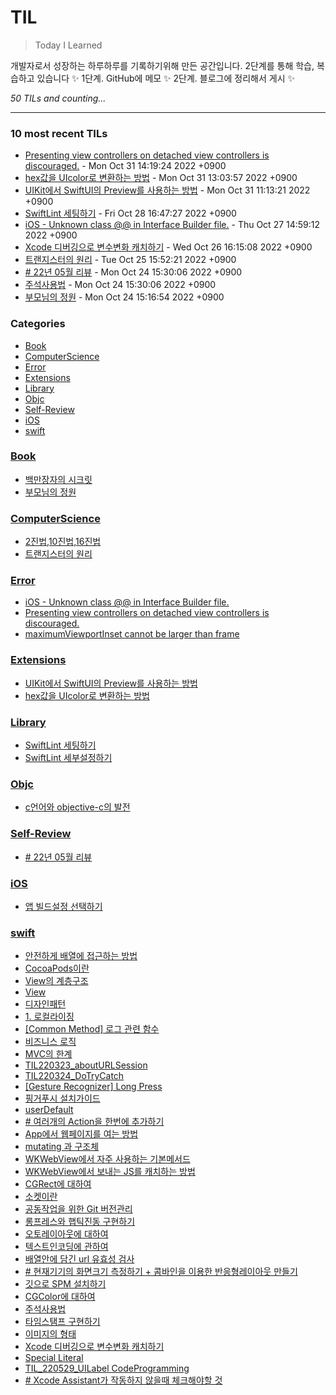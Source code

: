 # TIL
> Today I Learned

개발자로서 성장하는 하루하루를 기록하기위해 만든 공간입니다. 2단계를 통해 학습, 복습하고 있습니다 ✨
  1단계. GitHub에 메모 ✨
  2단계. 블로그에 정리해서 게시 ✨


_50 TILs and counting..._

---

### 10 most recent TILs

- [Presenting view controllers on detached view controllers is discouraged.](Error/TIL221031_Alert_In_UIViewController_Init.md) - Mon Oct 31 14:19:24 2022 +0900
- [hex값을 UIcolor로 변환하는 방법](Extensions/TIL221025_convertHexToUIColor.md) - Mon Oct 31 13:03:57 2022 +0900
- [UIKit에서 SwiftUI의 Preview를 사용하는 방법](Extensions/221031_PreviewProvier.md) - Mon Oct 31 11:13:21 2022 +0900
- [SwiftLint 세팅하기](Library/TIL221028_SwiftLint.md) - Fri Oct 28 16:47:27 2022 +0900
- [iOS - Unknown class @@ in Interface Builder file.](Error/TIL221027_xcodeError.md) - Thu Oct 27 14:59:12 2022 +0900
- [Xcode 디버깅으로 변수변화 캐치하기](swift/TIL221026_howToDebugging.md) - Wed Oct 26 16:15:08 2022 +0900
- [트랜지스터의 원리](ComputerScience/221024_transister.md) - Tue Oct 25 15:52:21 2022 +0900
- [# 22년 05월 리뷰](Self-Review/TIL220530_MayReview.md) - Mon Oct 24 15:30:06 2022 +0900
- [주석사용법](swift/TIL220528_PragmaMark.md) - Mon Oct 24 15:30:06 2022 +0900
- [부모님의 정원](Book/TIL_220601_parentsGarden.md) - Mon Oct 24 15:16:54 2022 +0900

### Categories

- [Book](#Book)
- [ComputerScience](#ComputerScience)
- [Error](#Error)
- [Extensions](#Extensions)
- [Library](#Library)
- [Objc](#Objc)
- [Self-Review](#Self-Review)
- [iOS](#iOS)
- [swift](#swift)

### [Book](#Book)
- [백만장자의 시크릿](Book/220604_BookReview_Millionaire_Secret.md)
- [부모님의 정원](Book/TIL_220601_parentsGarden.md)

### [ComputerScience](#ComputerScience)
- [2진법,10진법,16진법](ComputerScience/221021_baseRadix.md)
- [트랜지스터의 원리](ComputerScience/221024_transister.md)

### [Error](#Error)
- [iOS - Unknown class @@ in Interface Builder file.](Error/TIL221027_xcodeError.md)
- [Presenting view controllers on detached view controllers is discouraged.](Error/TIL221031_Alert_In_UIViewController_Init.md)
- [maximumViewportInset cannot be larger than frame](Error/TIL221101_viewResizing.md)

### [Extensions](#Extensions)
- [UIKit에서 SwiftUI의 Preview를 사용하는 방법](Extensions/221031_PreviewProvier.md)
- [hex값을 UIcolor로 변환하는 방법](Extensions/TIL221025_convertHexToUIColor.md)

### [Library](#Library)
- [SwiftLint 세팅하기](Library/TIL221028_SwiftLint.md)
- [SwiftLint 세부설정하기](Library/TIL221101_SwiftLintCustomRule.md)

### [Objc](#Objc)
- [c언어와 objective-c의 발전](Objc/TIL220421_aboutObjectiveC.md)

### [Self-Review](#Self-Review)
- [# 22년 05월 리뷰](Self-Review/TIL220530_MayReview.md)

### [iOS](#iOS)
- [앱 빌드설정 선택하기](iOS/TIL221103_XcodeBuildSet.md)

### [swift](#swift)
- [안전하게 배열에 접근하는 방법](swift/TIL220310_contactArraySafely.md)
- [CocoaPods이란](swift/TIL220311_cocoaPods&Spm.md)
- [View의 계층구조](swift/TIL220314_addSubView.md)
- [View](swift/TIL220315_aboutViewSummary.md)
- [디자인패턴](swift/TIL220316_aboutMVVM&Init.md)
- [1. 로컬라이징](swift/TIL220317_aboutLocalize&UIScreen&&UIDevice.md)
- [[Common Method] 로그 관련 함수](swift/TIL220318_aboutLogMethod.md)
- [비즈니스 로직](swift/TIL220321_aboutBusinessLogic.md)
- [MVC의 한계](swift/TIL220322_AboutMVC_NavigationController.md)
- [TIL220323_aboutURLSession](swift/TIL220323_aboutURLSession.md)
- [TIL220324_DoTryCatch](swift/TIL220324_AboutDoTryCatch.md)
- [[Gesture Recognizer] Long Press](swift/TIL220325_GestureRecognizer_LongPress.md)
- [핑거푸시 설치가이드](swift/TIL220330_fingerPush.md)
- [userDefault](swift/TIL220331_AboutUserDefualt.md)
- [# 여러개의 Action을 한번에 추가하기](swift/TIL220404_forEach.md)
- [App에서 웹페이지를 여는 방법](swift/TIL220406_webView.md)
- [mutating 과 구조체](swift/TIL220413_mutating.md)
- [WKWebView에서 자주 사용하는 기본메서드](swift/TIL220414_WKWebViewDelegage.md)
- [WKWebView에서 보내는 JS를 캐치하는 방법](swift/TIL220415_WKWebViewCatchingJS.md)
- [CGRect에 대하여](swift/TIL220419_CGRect.md)
- [소켓이란](swift/TIL220420_socket.md)
- [공동작업을 위한 Git 버전관리](swift/TIL220422_GitControl.md)
- [롱프레스와 햅틱진동 구현하기](swift/TIL220426_HapticAndLongpress.md)
- [오토레이아웃에 대하여](swift/TIL220514_autoLayout.md)
- [텍스트인코딩에 관하여](swift/TIL220517_aboutTextEncoding.md)
- [배열안에 담긴 url 유효성 검사](swift/TIL220520_aboutCheckArrayComponent.md)
- [# 현재기기의 화면크기 측정하기 + 콤바인을 이용한 반응형레이아웃 만들기](swift/TIL220523_currentDeviceCheck&useCombineReactiveAutoLayout.md)
- [깃으로 SPM 설치하기](swift/TIL220524_HowToUseSPM.md)
- [CGColor에 대하여](swift/TIL220525_aboutUIColorCgColor.md)
- [주석사용법](swift/TIL220528_PragmaMark.md)
- [타임스탬프 구현하기](swift/TIL220914_TimeStamp.md)
- [이미지의 형태](swift/TIL220915_KindsOfImageFormats.md)
- [Xcode 디버깅으로 변수변화 캐치하기](swift/TIL221026_howToDebugging.md)
- [Special Literal](swift/TIL_220527_specialLiteral.md)
- [TIL_220529_UILabel CodeProgramming](swift/TIL_220529_UILabelCodeProgramming.md)
- [# Xcode Assistant가 작동하지 않을때 체크해야할 것](swift/TIL_220531_XcodeAssistant.md)

[1]: https://simonwillison.net/2020/Apr/20/self-rewriting-readme/
[2]: https://github.com/jbranchaud/til


